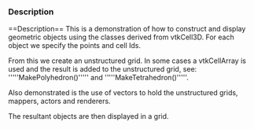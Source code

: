 ### Description
==Description==
This is a demonstration of how to construct and display geometric objects using the classes derived from vtkCell3D. For each object we specify the points and cell Ids. 

From this we create an unstructured grid. In some cases a vtkCellArray is used and the result is added to the unstructured grid, see: '''''MakePolyhedron()''''' and '''''MakeTetrahedron()'''''.

Also demonstrated is the use of vectors to hold the unstructured grids, mappers, actors and renderers.

The resultant objects are then displayed in a grid.
